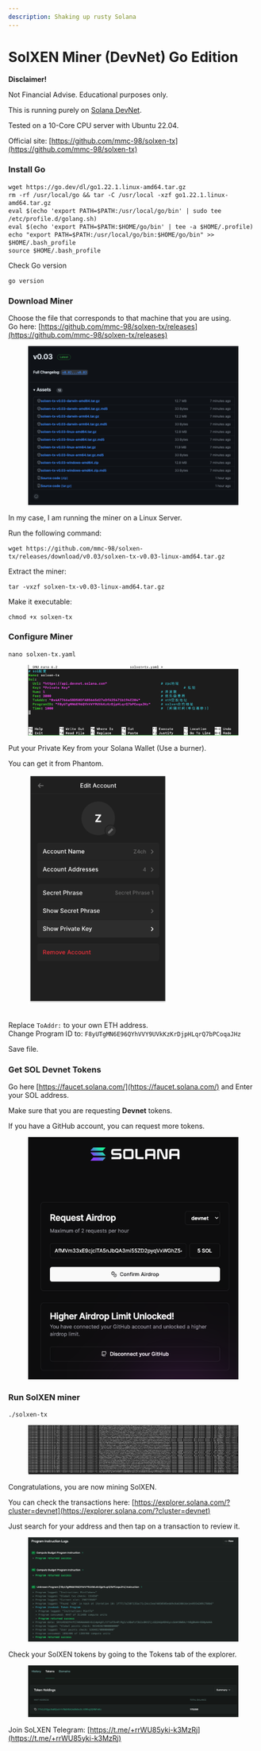 ```yaml
---
description: Shaking up rusty Solana
---
```


# SolXEN Miner (DevNet) Go Edition

**Disclaimer!**&#x20;

Not Financial Advise. Educational purposes only.&#x20;

This is running purely on [Solana DevNet](https://explorer.solana.com/?cluster=devnet).

Tested on a 10-Core CPU server with Ubuntu 22.04.

Official site: [https://github.com/mmc-98/solxen-tx](https://github.com/mmc-98/solxen-tx)



### Install Go

```
wget https://go.dev/dl/go1.22.1.linux-amd64.tar.gz
rm -rf /usr/local/go && tar -C /usr/local -xzf go1.22.1.linux-amd64.tar.gz
eval $(echo 'export PATH=$PATH:/usr/local/go/bin' | sudo tee /etc/profile.d/golang.sh)
eval $(echo 'export PATH=$PATH:$HOME/go/bin' | tee -a $HOME/.profile)
echo "export PATH=$PATH:/usr/local/go/bin:$HOME/go/bin" >> $HOME/.bash_profile
source $HOME/.bash_profile
```

Check Go version

```
go version
```

### Download Miner

Choose the file that corresponds to that machine that you are using.\
Go here: [https://github.com/mmc-98/solxen-tx/releases](https://github.com/mmc-98/solxen-tx/releases)

<figure><img src="../.gitbook/assets/image.png" alt=""><figcaption></figcaption></figure>

In my case, I am running the miner on a Linux Server.

Run the following command:

```
wget https://github.com/mmc-98/solxen-tx/releases/download/v0.03/solxen-tx-v0.03-linux-amd64.tar.gz
```

Extract the miner:

```
tar -vxzf solxen-tx-v0.03-linux-amd64.tar.gz
```

Make it executable:

```
chmod +x solxen-tx
```

### Configure Miner

```
nano solxen-tx.yaml    
```

<figure><img src="../.gitbook/assets/image (4).png" alt=""><figcaption></figcaption></figure>

Put your Private Key from your Solana Wallet (Use a burner).&#x20;

You can get it from Phantom.

<figure><img src="../.gitbook/assets/image (5).png" alt="" width="281"><figcaption></figcaption></figure>

\
Replace `ToAddr:` to your own ETH address.\
Change Program ID to:  `F8yUTgMN6E96QYhVVY9UVkKzKrDjpHLqrQ7bPCoqaJHz`

Save file.



### Get SOL Devnet Tokens

Go here [https://faucet.solana.com/](https://faucet.solana.com/) and Enter your SOL address.

Make sure that you are requesting **Devnet** tokens.

If you have a GitHub account, you can request more tokens.

<figure><img src="../.gitbook/assets/image (7).png" alt=""><figcaption></figcaption></figure>



### Run SolXEN miner

```
./solxen-tx
```

<figure><img src="../.gitbook/assets/image (6).png" alt=""><figcaption></figcaption></figure>

Congratulations, you are now mining SolXEN.

You can check the transactions here: [https://explorer.solana.com/?cluster=devnet](https://explorer.solana.com/?cluster=devnet)

Just search for your address and then tap on a transaction to review it.

<figure><img src="../.gitbook/assets/image (15).png" alt=""><figcaption></figcaption></figure>

Check your SolXEN tokens by going to the Tokens tab of the explorer.

<figure><img src="../.gitbook/assets/image (16).png" alt=""><figcaption></figcaption></figure>

Join SoLXEN Telegram: [https://t.me/+rrWU85yki-k3MzRj](https://t.me/+rrWU85yki-k3MzRj)
